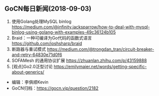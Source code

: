 ## GoCN每日新闻(2018-09-03)

1. 使用Golang处理MySQL binlog https://medium.com/@infinity.jacksparrow/how-to-deal-with-mysql-binlog-using-golang-with-examples-49c36124b105
2. Braid：一种可编译为Go代码的函数式语言 https://github.com/joshsharp/braid
3. 断路器与重试模式 https://medium.com/@trongdan_tran/circuit-breaker-and-retry-64830e71d0f6
4. SOFAMesh 的通用协议扩展 https://zhuanlan.zhihu.com/p/43159888
5. [观点]Go2.0泛型讨论 https://emilymaier.net/words/getting-specific-about-generics/

* 编辑：李俱顺Kevin
* GoCN归档：https://gocn.vip/question/2182
